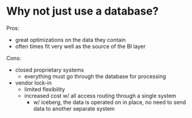 # Why not just use a database?

Pros:
- great optimizations on the data they contain
- often times fit very well as the source of the BI layer

Cons:
- closed proprietary systems
    - everything must go through the database for processing
- vendor lock-in
    - limited flexibility
    - increased cost w/ all access routing through a single system
        - w/ iceberg, the data is operated on in place, no need to send data to another separate system